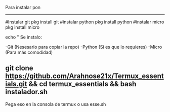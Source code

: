 Para instalar pon

---
#Instalar git
pkg install git
#instalar python
pkg install python
#instalar micro
pkg install micro

echo "
Se instalo:

-Git (Nesesario para copiar la repo)
-Python (Si es que lo requieres)
-Micro (Para más comodidad)

git clone https://github.com/Arahnose21x/Termux_essentials.git && cd termux_essentials && bash instalador.sh
---
Pega eso en la consola de termux o usa esse.sh
